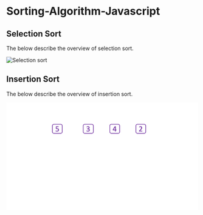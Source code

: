 # Sorting-Algorithm-Javascript


## Selection Sort
The below describe the overview of selection sort.

![](https://github.com/coder-learning/Sorting-Algorithm-Javascript/blob/master/images/GIFMaker.org_RXOuAv.gif?raw=true "Selection sort")

## Insertion Sort
The below describe the overview of insertion sort.

![insertion sort](images/insertionsort.gif?raw=true "insertion sort")

